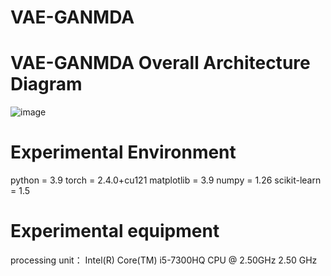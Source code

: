 # VAE-GANMDA

# VAE-GANMDA Overall Architecture Diagram
![image](https://github.com/user-attachments/assets/3c67c705-374d-421b-9323-fc90378a92f8)

# Experimental Environment
python = 3.9
torch = 2.4.0+cu121
matplotlib = 3.9
numpy = 1.26
scikit-learn = 1.5

# Experimental equipment
processing unit： Intel(R) Core(TM) i5-7300HQ CPU @ 2.50GHz 2.50 GHz

